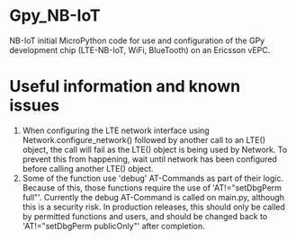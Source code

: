 # Gpy_NB-IoT
NB-IoT initial MicroPython code for use and configuration of the GPy development chip (LTE-NB-IoT, WiFi, BlueTooth) on an Ericsson vEPC.

# Useful information and known issues
1. When configuring the LTE network interface using Network.configure_network() followed by another call to an LTE() object, the call will fail as the LTE() object is being used by Network. To prevent this from happening, wait until network has been configured before calling another LTE() object.
2. Some of the function use 'debug' AT-Commands as part of their logic. Because of this, those functions require the use of 'AT!="setDbgPerm full"'. Currently the debug AT-Command is called on main.py, although this is a security risk. In production releases, this should only be called by permitted functions and users, and should be changed back to 'AT!="setDbgPerm publicOnly"' after completion.

